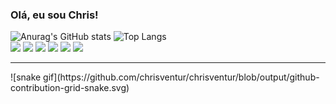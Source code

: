 ### Olá, eu sou Chris!


![Anurag's GitHub stats](https://github-readme-stats.vercel.app/api?username=chrisventur&show_icons=true&theme=highcontrast) ![Top Langs](https://github-readme-stats.vercel.app/api/top-langs/?username=chrisventur&layout=compact&theme=highcontrast)
<br>
<img src="https://img.shields.io/badge/JavaScript-323330?style=for-the-badge&logo=javascript&logoColor=F7DF1E">
<img src="https://img.shields.io/badge/HTML5-E34F26?style=for-the-badge&logo=html5&logoColor=white">
<img src="https://img.shields.io/badge/CSS3-1572B6?style=for-the-badge&logo=css3&logoColor=white">
<img src="https://img.shields.io/badge/Node.js-43853D?style=for-the-badge&logo=node.js&logoColor=white">
<img src="https://img.shields.io/badge/Express.js-404D59?style=for-the-badge">
<img src="https://img.shields.io/badge/Heroku-430098?style=for-the-badge&logo=heroku&logoColor=white">
<hr>
![snake gif](https://github.com/chrisventur/chrisventur/blob/output/github-contribution-grid-snake.svg)
